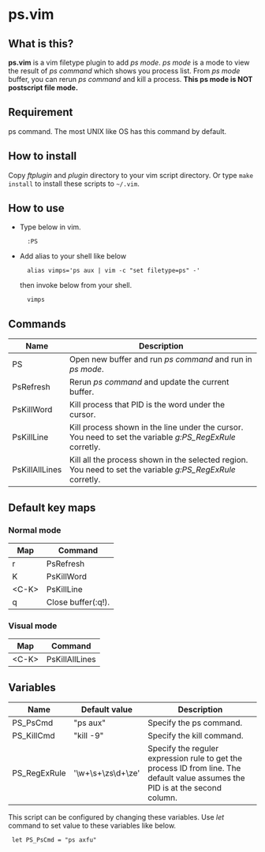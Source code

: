ps.vim
======

What is this?
------
**ps.vim** is a vim filetype plugin to add *ps mode*.
*ps mode* is a mode to view the result of *ps command* which shows you process list.
From *ps mode* buffer, you can rerun *ps command* and kill a process. 
**This ps mode is NOT postscript file mode.**

Requirement
------
ps command. The most UNIX like OS has this command by default.

How to install
------
Copy *ftplugin* and *plugin* directory to your vim script directory.
Or type `make install` to install these scripts to `~/.vim`. 

How to use
------
* Type below in vim.

        :PS

* Add alias to your shell like below

        alias vimps='ps aux | vim -c "set filetype=ps" -'

  then invoke below from your shell.

        vimps

Commands
------
|Name              | Description |
| ---------------- | ------------------- |
|PS  | Open new buffer and run *ps command* and run in *ps mode*. |
|PsRefresh   | Rerun *ps command* and update the current buffer.|
|PsKillWord  | Kill process that PID is the word under the cursor.|
|PsKillLine  | Kill process shown in the line under the cursor. You need to set the variable *g:PS_RegExRule* corretly. |
|PsKillAllLines  | Kill all the process shown in the selected region. You need to set the variable *g:PS_RegExRule* corretly. |

Default key maps
------

### Normal mode

| Map          | Command            |
| ------------ | ------------------ |
|r   | PsRefresh    |
|K   | PsKillWord     |
|\<C-K\>   | PsKillLine     |
|q   | Close buffer(:q!).|

### Visual mode

| Map          | Command            |
| ------------ | ------------------ |
|\<C-K\>   | PsKillAllLines    |


Variables
------

|Name                 | Default value     | Description |
| ------------------- | ----------------- | ----------- |
|PS_PsCmd  | "ps aux"            | Specify the ps command. |
|PS_KillCmd  | "kill -9"            | Specify the kill command. |
|PS_RegExRule  | '\w\+\s\+\zs\d\+\ze'       | Specify the reguler expression rule to get the process ID from line. The default value assumes the PID is at the second column.|

This script can be configured by changing these variables. Use *let* command to set value to these variables like below.

     let PS_PsCmd = "ps axfu"
